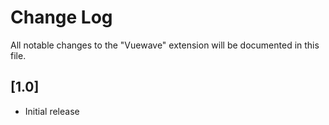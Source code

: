 # Change Log

All notable changes to the "Vuewave" extension will be documented in this file.


## [1.0]

- Initial release

